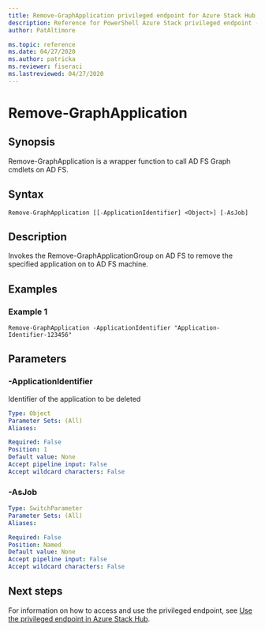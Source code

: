 ```yaml
---
title: Remove-GraphApplication privileged endpoint for Azure Stack Hub
description: Reference for PowerShell Azure Stack privileged endpoint - Remove-GraphApplication
author: PatAltimore

ms.topic: reference
ms.date: 04/27/2020
ms.author: patricka
ms.reviewer: fiseraci
ms.lastreviewed: 04/27/2020
---
```


# Remove-GraphApplication

## Synopsis
Remove-GraphApplication is a wrapper function to call AD FS Graph cmdlets on AD FS.

## Syntax

```
Remove-GraphApplication [[-ApplicationIdentifier] <Object>] [-AsJob]
```

## Description
Invokes the Remove-GraphApplicationGroup on AD FS to remove the specified application on to AD FS machine.

## Examples

### Example 1
```
Remove-GraphApplication -ApplicationIdentifier "Application-Identifier-123456"
```

## Parameters

### -ApplicationIdentifier
Identifier of the application to be deleted

```yaml
Type: Object
Parameter Sets: (All)
Aliases:

Required: False
Position: 1
Default value: None
Accept pipeline input: False
Accept wildcard characters: False
```

### -AsJob


```yaml
Type: SwitchParameter
Parameter Sets: (All)
Aliases:

Required: False
Position: Named
Default value: None
Accept pipeline input: False
Accept wildcard characters: False
```

## Next steps

For information on how to access and use the privileged endpoint, see [Use the privileged endpoint in Azure Stack Hub](../../operator/azure-stack-privileged-endpoint.md).
